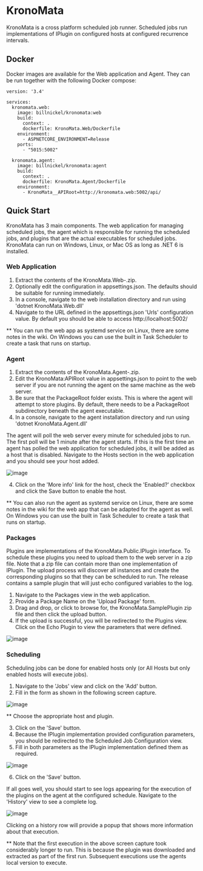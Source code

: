 # KronoMata
KronoMata is a cross platform scheduled job runner. Scheduled jobs run implementations of IPlugin on configured hosts at configured recurrence intervals. 

## Docker
Docker images are available for the Web application and Agent. They can be run together with the following Docker compose:

```
version: '3.4'

services:
  kronomata.web:
    image: billnickel/kronomata:web
    build:
      context: .
      dockerfile: KronoMata.Web/Dockerfile
    environment:
      - ASPNETCORE_ENVIRONMENT=Release
    ports:
      - "5015:5002"	  

  kronomata.agent:
    image: billnickel/kronomata:agent 
    build:
      context: .
      dockerfile: KronoMata.Agent/Dockerfile
    environment:
      - KronoMata__APIRoot=http://kronomata.web:5002/api/
```

## Quick Start
KronoMata has 3 main components. The web application for managing scheduled jobs, the agent which is responsible for running the scheduled jobs, and plugins that are the actual executables for scheduled jobs. KronoMata can run on Windows, Linux, or Mac OS as long as .NET 6 is installed.

### Web Application
1. Extract the contents of the KronoMata.Web-<version>.zip.
2. Optionally edit the configuration in appsettings.json. The defaults should be suitable for running immediately.
3. In a console, navigate to the web installation directory and run using 'dotnet KronoMata.Web.dll'
4. Navigate to the URL defined in the appsettings.json 'Urls' configuration value. By default you should be able to access http://localhost:5002/

** You can run the web app as systemd service on Linux, there are some notes in the wiki. On Windows you can use the built in Task Scheduler to create a task that runs on startup. 

### Agent
1. Extract the contents of the KronoMata.Agent-<verson>.zip.
2. Edit the KronoMata:APIRoot value in appsettings.json to point to the web server if you are not running the agent on the same machine as the web server.
3. Be sure that the PackageRoot folder exists. This is where the agent will attempt to store plugins. By default, there needs to be a PackageRoot subdirectory beneath the agent executable.
4. In a console, navigate to the agent installation directory and run using 'dotnet KronoMata.Agent.dll'

The agent will poll the web server every minute for scheduled jobs to run. The first poll will be 1 minute after the agent starts. If this is the first time an agent has polled the web application for scheduled jobs, it will be added as a host that is disabled. Navigate to the Hosts section in the web application and you should see your host added.

![image](https://github.com/mufaka/KronoMata/assets/8632538/d68e3f26-bc57-448a-9529-fd12b243bc4e)

4. Click on the 'More info' link for the host, check the 'Enabled?' checkbox and click the Save button to enable the host.

** You can also run the agent as systemd service on Linux, there are some notes in the wiki for the web app that can be adapted for the agent as well. On Windows you can use the built in Task Scheduler to create a task that runs on startup. 

### Packages
Plugins are implementations of the KronoMata.Public.IPlugin interface. To schedule these plugins you need to upload them to the web server in a zip file. Note that a zip file can contain more than one implementation of IPlugin. The upload process will discover all instances and create the corresponding plugins so that they can be scheduled to run. The release contains a sample plugin that will just echo configured variables to the log.

1. Navigate to the Packages view in the web application.
2. Provide a Package Name on the 'Upload Package' form.
3. Drag and drop, or click to browse for, the KronoMata.SamplePlugin zip file and then click the upload button.
4. If the upload is successful, you will be redirected to the Plugins view. Click on the Echo Plugin to view the parameters that were defined.

![image](https://github.com/mufaka/KronoMata/assets/8632538/8f67fb30-51d7-43dc-87ee-67f4faed3e2d)

### Scheduling
Scheduling jobs can be done for enabled hosts only (or All Hosts but only enabled hosts will execute jobs). 

1. Navigate to the 'Jobs' view and click on the 'Add' button.
2. Fill in the form as shown in the following screen capture.

![image](https://github.com/mufaka/KronoMata/assets/8632538/23489a24-33c7-4fcd-8e1b-272990da58c6)

** Choose the appropriate host and plugin.

3. Click on the 'Save' button.
4. Because the IPlugin implementation provided configuration parameters, you should be redirected to the Scheduled Job Configuration view.
5. Fill in both parameters as the IPlugin implementation defined them as required.

![image](https://github.com/mufaka/KronoMata/assets/8632538/a595cb01-16ac-48ec-aeda-99b55661ed88)

6. Click on the 'Save' button.

If all goes well, you should start to see logs appearing for the execution of the plugins on the agent at the configured schedule. Navigate to the 'History' view to see a complete log.

![image](https://github.com/mufaka/KronoMata/assets/8632538/ffa68891-f5ea-4ff0-b43c-29391b4e6e6a)

Clicking on a history row will provide a popup that shows more information about that execution.

** Note that the first execution in the above screen capture took considerably longer to run. This is because the plugin was downloaded and extracted as part of the first run. Subsequent executions use the agents local version to execute.
